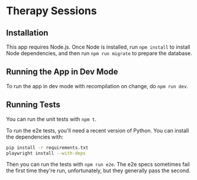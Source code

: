 # Therapy Sessions

## Installation

This app requires Node.js. Once Node is installed, run `npm install`
to install Node dependencies, and then run `npm run migrate` to
prepare the database.

## Running the App in Dev Mode

To run the app in dev mode with recompilation on change, do `npm
run dev`.

## Running Tests

You can run the unit tests with `npm t`.

To run the e2e tests, you'll need a recent version of Python. You can
install the dependencies with:

```sh
pip install -r requirements.txt
playwright install --with-deps
```

Then you can run the tests with `npm run e2e`. The e2e specs sometimes
fail the first time they're run, unfortunately, but they generally
pass the second.

